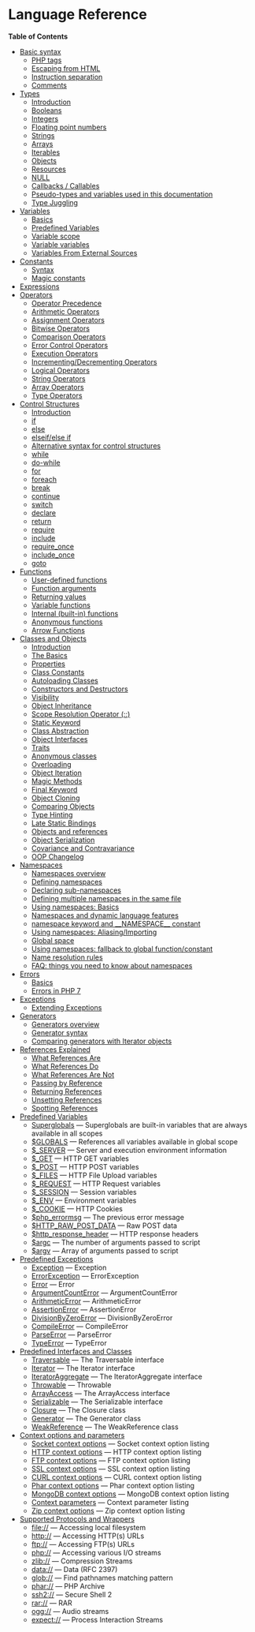 Language Reference
==================

**Table of Contents**

-   [Basic syntax](/language/basic-syntax.html)
    -   [PHP tags](/language/basic-syntax/phptags.html)
    -   [Escaping from HTML](/language/basic-syntax/phpmode.html)
    -   [Instruction
        separation](/language/basic-syntax/instruction-separation.html)
    -   [Comments](/language/basic-syntax/comments.html)
-   [Types](/language/types.html)
    -   [Introduction](/language/types/intro.html)
    -   [Booleans](/language/types/boolean.html)
    -   [Integers](/language/types/integer.html)
    -   [Floating point numbers](/language/types/float.html)
    -   [Strings](/language/types/string.html)
    -   [Arrays](/language/types/array.html)
    -   [Iterables](/language/types/iterable.html)
    -   [Objects](/language/types/object.html)
    -   [Resources](/language/types/resource.html)
    -   [NULL](/language/types/null.html)
    -   [Callbacks / Callables](/language/types/callable.html)
    -   [Pseudo-types and variables used in this
        documentation](/language/pseudo-types.html)
    -   [Type Juggling](/language/types/type-juggling.html)
-   [Variables](/language/variables.html)
    -   [Basics](/language/variables/basics.html)
    -   [Predefined Variables](/language/variables/predefined.html)
    -   [Variable scope](/language/variables/scope.html)
    -   [Variable variables](/language/variables/variable.html)
    -   [Variables From External
        Sources](/language/variables/external.html)
-   [Constants](/language/constants.html)
    -   [Syntax](/language/constants/syntax.html)
    -   [Magic constants](/language/constants/predefined.html)
-   [Expressions](/language/expressions.html)
-   [Operators](/language/operators.html)
    -   [Operator Precedence](/language/operators/precedence.html)
    -   [Arithmetic Operators](/language/operators/arithmetic.html)
    -   [Assignment Operators](/language/operators/assignment.html)
    -   [Bitwise Operators](/language/operators/bitwise.html)
    -   [Comparison Operators](/language/operators/comparison.html)
    -   [Error Control Operators](/language/operators/errorcontrol.html)
    -   [Execution Operators](/language/operators/execution.html)
    -   [Incrementing/Decrementing
        Operators](/language/operators/increment.html)
    -   [Logical Operators](/language/operators/logical.html)
    -   [String Operators](/language/operators/string.html)
    -   [Array Operators](/language/operators/array.html)
    -   [Type Operators](/language/operators/type.html)
-   [Control Structures](/language/control-structures.html)
    -   [Introduction](/control-structures/intro.html)
    -   [if](/control-structures/if.html)
    -   [else](/control-structures/else.html)
    -   [elseif/else if](/control-structures/elseif.html)
    -   [Alternative syntax for control
        structures](/control-structures/alternative-syntax.html)
    -   [while](/control-structures/while.html)
    -   [do-while](/control-structures/do/while.html)
    -   [for](/control-structures/for.html)
    -   [foreach](/control-structures/foreach.html)
    -   [break](/control-structures/break.html)
    -   [continue](/control-structures/continue.html)
    -   [switch](/control-structures/switch.html)
    -   [declare](/control-structures/declare.html)
    -   [return](/function/return.html)
    -   [require](/function/require.html)
    -   [include](/function/include.html)
    -   [require\_once](/function/require-once.html)
    -   [include\_once](/function/include-once.html)
    -   [goto](/control-structures/goto.html)
-   [Functions](/language/functions.html)
    -   [User-defined functions](/functions/user-defined.html)
    -   [Function arguments](/functions/arguments.html)
    -   [Returning values](/functions/returning-values.html)
    -   [Variable functions](/functions/variable-functions.html)
    -   [Internal (built-in) functions](/functions/internal.html)
    -   [Anonymous functions](/functions/anonymous.html)
    -   [Arrow Functions](/functions/arrow.html)
-   [Classes and Objects](/language/oop5.html)
    -   [Introduction](/oop5/intro.html)
    -   [The Basics](/language/oop5/basic.html)
    -   [Properties](/language/oop5/properties.html)
    -   [Class Constants](/language/oop5/constants.html)
    -   [Autoloading Classes](/language/oop5/autoload.html)
    -   [Constructors and Destructors](/language/oop5/decon.html)
    -   [Visibility](/language/oop5/visibility.html)
    -   [Object Inheritance](/language/oop5/inheritance.html)
    -   [Scope Resolution Operator
        (::)](/language/oop5/paamayim-nekudotayim.html)
    -   [Static Keyword](/language/oop5/static.html)
    -   [Class Abstraction](/language/oop5/abstract.html)
    -   [Object Interfaces](/language/oop5/interfaces.html)
    -   [Traits](/language/oop5/traits.html)
    -   [Anonymous classes](/language/oop5/anonymous.html)
    -   [Overloading](/language/oop5/overloading.html)
    -   [Object Iteration](/language/oop5/iterations.html)
    -   [Magic Methods](/language/oop5/magic.html)
    -   [Final Keyword](/language/oop5/final.html)
    -   [Object Cloning](/language/oop5/cloning.html)
    -   [Comparing Objects](/language/oop5/object-comparison.html)
    -   [Type Hinting](/language/oop5/typehinting.html)
    -   [Late Static Bindings](/language/oop5/late-static-bindings.html)
    -   [Objects and references](/language/oop5/references.html)
    -   [Object Serialization](/language/oop5/serialization.html)
    -   [Covariance and Contravariance](/language/oop5/variance.html)
    -   [OOP Changelog](/language/oop5/changelog.html)
-   [Namespaces](/language/namespaces.html)
    -   [Namespaces overview](/language/namespaces/rationale.html)
    -   [Defining namespaces](/language/namespaces/definition.html)
    -   [Declaring sub-namespaces](/language/namespaces/nested.html)
    -   [Defining multiple namespaces in the same
        file](/language/namespaces/definitionmultiple.html)
    -   [Using namespaces: Basics](/language/namespaces/basics.html)
    -   [Namespaces and dynamic language
        features](/language/namespaces/dynamic.html)
    -   [namespace keyword and \_\_NAMESPACE\_\_
        constant](/language/namespaces/nsconstants.html)
    -   [Using namespaces:
        Aliasing/Importing](/language/namespaces/importing.html)
    -   [Global space](/language/namespaces/global.html)
    -   [Using namespaces: fallback to global
        function/constant](/language/namespaces/fallback.html)
    -   [Name resolution rules](/language/namespaces/rules.html)
    -   [FAQ: things you need to know about
        namespaces](/language/namespaces/faq.html)
-   [Errors](/language/errors.html)
    -   [Basics](/language/errors/basics.html)
    -   [Errors in PHP 7](/language/errors/php7.html)
-   [Exceptions](/language/exceptions.html)
    -   [Extending Exceptions](/language/exceptions/extending.html)
-   [Generators](/language/generators.html)
    -   [Generators overview](/language/generators/overview.html)
    -   [Generator syntax](/language/generators/syntax.html)
    -   [Comparing generators with Iterator
        objects](/language/generators/comparison.html)
-   [References Explained](/language/references.html)
    -   [What References Are](/language/references/whatare.html)
    -   [What References Do](/language/references/whatdo.html)
    -   [What References Are Not](/language/references/arent.html)
    -   [Passing by Reference](/language/references/pass.html)
    -   [Returning References](/language/references/return.html)
    -   [Unsetting References](/language/references/unset.html)
    -   [Spotting References](/language/references/spot.html)
-   [Predefined Variables](/reserved/variables.html)
    -   [Superglobals](/language/variables/superglobals.html) —
        Superglobals are built-in variables that are always available in
        all scopes
    -   [$GLOBALS](/reserved/variables/globals.html) — References all
        variables available in global scope
    -   [$\_SERVER](/reserved/variables/server.html) — Server and
        execution environment information
    -   [$\_GET](/reserved/variables/get.html) — HTTP GET variables
    -   [$\_POST](/reserved/variables/post.html) — HTTP POST variables
    -   [$\_FILES](/reserved/variables/files.html) — HTTP File Upload
        variables
    -   [$\_REQUEST](/reserved/variables/request.html) — HTTP Request
        variables
    -   [$\_SESSION](/reserved/variables/session.html) — Session
        variables
    -   [$\_ENV](/reserved/variables/environment.html) — Environment
        variables
    -   [$\_COOKIE](/reserved/variables/cookies.html) — HTTP Cookies
    -   [$php\_errormsg](/reserved/variables/phperrormsg.html) — The
        previous error message
    -   [$HTTP\_RAW\_POST\_DATA](/reserved/variables/httprawpostdata.html)
        — Raw POST data
    -   [$http\_response\_header](/reserved/variables/httpresponseheader.html)
        — HTTP response headers
    -   [$argc](/reserved/variables/argc.html) — The number of arguments
        passed to script
    -   [$argv](/reserved/variables/argv.html) — Array of arguments
        passed to script
-   [Predefined Exceptions](/reserved/exceptions.html)
    -   [Exception](/class/exception.html) — Exception
    -   [ErrorException](/class/errorexception.html) — ErrorException
    -   [Error](/class/error.html) — Error
    -   [ArgumentCountError](/class/argumentcounterror.html) —
        ArgumentCountError
    -   [ArithmeticError](/class/arithmeticerror.html) — ArithmeticError
    -   [AssertionError](/class/assertionerror.html) — AssertionError
    -   [DivisionByZeroError](/class/divisionbyzeroerror.html) —
        DivisionByZeroError
    -   [CompileError](/class/compileerror.html) — CompileError
    -   [ParseError](/class/parseerror.html) — ParseError
    -   [TypeError](/class/typeerror.html) — TypeError
-   [Predefined Interfaces and Classes](/reserved/interfaces.html)
    -   [Traversable](/class/traversable.html) — The Traversable
        interface
    -   [Iterator](/class/iterator.html) — The Iterator interface
    -   [IteratorAggregate](/class/iteratoraggregate.html) — The
        IteratorAggregate interface
    -   [Throwable](/class/throwable.html) — Throwable
    -   [ArrayAccess](/class/arrayaccess.html) — The ArrayAccess
        interface
    -   [Serializable](/class/serializable.html) — The Serializable
        interface
    -   [Closure](/class/closure.html) — The Closure class
    -   [Generator](/class/generator.html) — The Generator class
    -   [WeakReference](/class/weakreference.html) — The WeakReference
        class
-   [Context options and parameters](/context.html)
    -   [Socket context options](/context/socket.html) — Socket context
        option listing
    -   [HTTP context options](/context/http.html) — HTTP context option
        listing
    -   [FTP context options](/context/ftp.html) — FTP context option
        listing
    -   [SSL context options](/context/ssl.html) — SSL context option
        listing
    -   [CURL context options](/context/curl.html) — CURL context option
        listing
    -   [Phar context options](/context/phar.html) — Phar context option
        listing
    -   [MongoDB context options](/context/mongodb.html) — MongoDB
        context option listing
    -   [Context parameters](/context/params.html) — Context parameter
        listing
    -   [Zip context options](/context/zip.html) — Zip context option
        listing
-   [Supported Protocols and Wrappers](/wrappers.html)
    -   [file://](/wrappers/file.html) — Accessing local filesystem
    -   [http://](/wrappers/http.html) — Accessing HTTP(s) URLs
    -   [ftp://](/wrappers/ftp.html) — Accessing FTP(s) URLs
    -   [php://](/wrappers/php.html) — Accessing various I/O streams
    -   [zlib://](/wrappers/compression.html) — Compression Streams
    -   [data://](/wrappers/data.html) — Data (RFC 2397)
    -   [glob://](/wrappers/glob.html) — Find pathnames matching pattern
    -   [phar://](/wrappers/phar.html) — PHP Archive
    -   [ssh2://](/wrappers/ssh2.html) — Secure Shell 2
    -   [rar://](/wrappers/rar.html) — RAR
    -   [ogg://](/wrappers/audio.html) — Audio streams
    -   [expect://](/wrappers/expect.html) — Process Interaction Streams
